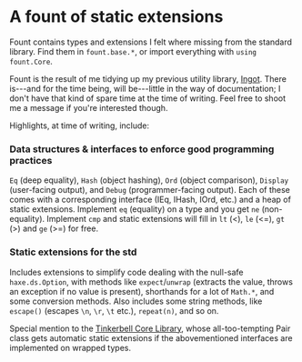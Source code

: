 # A fount of static extensions
Fount contains types and extensions I felt where missing from the standard library. Find them in `fount.base.*`, or import everything with `using fount.Core`.

Fount is the result of me tidying up my previous utility library, [Ingot](https://github.com/BJogart/ingot). There is---and for the time being, will be---little in the way of documentation; I don't have that kind of spare time at the time of writing. Feel free to shoot me a message if you're interested though.

Highlights, at time of writing, include:

### Data structures & interfaces to enforce good programming practices
`Eq` (deep equality), `Hash` (object hashing), `Ord` (object comparison), `Display` (user-facing output), and `Debug` (programmer-facing output). Each of these comes with a corresponding interface (IEq, IHash, IOrd, etc.) and a heap of static extensions. Implement `eq` (equality) on a type and you get `ne` (non-equality). Implement `cmp` and static extensions will fill in `lt` (<), `le` (<=), `gt` (>) and `ge` (>=) for free.

### Static extensions for the std
Includes extensions to simplify code dealing with the null-safe `haxe.ds.Option`, with methods like `expect`/`unwrap` (extracts the value, throws an exception if no value is present), shorthands for a lot of `Math.*`, and some conversion methods. Also includes some string methods, like `escape()` (escapes `\n`, `\r`, `\t` etc.), `repeat(n)`, and so on.

Special mention to the [Tinkerbell Core Library](https://haxetink.github.io/tink_core/#/), whose all-too-tempting Pair class gets automatic static extensions if the abovementioned interfaces are implemented on wrapped types.
